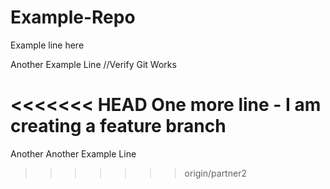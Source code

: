 # Example-Repo

Example line here

Another Example Line //Verify Git Works

<<<<<<< HEAD
One more line - I am creating a feature branch
=======
Another Another Example Line
>>>>>>> origin/partner2
